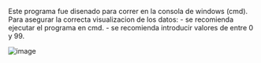 Este programa fue disenado para correr en la consola de windows (cmd).
Para asegurar la correcta visualizacion de los datos:
    - se recomienda ejecutar el programa en cmd.
    - se recomienda introducir valores de entre 0 y 99.


![image](https://github.com/paolalomeli11/Arbol_AVL/assets/94075327/4c712102-66e7-428e-a89d-eb128d3f005a)
